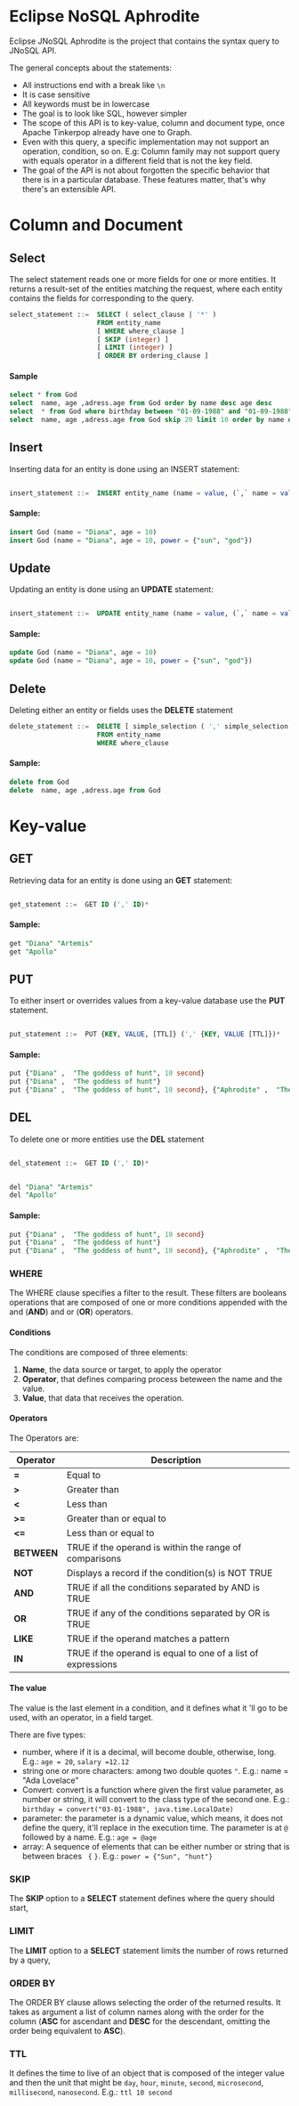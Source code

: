 # Eclipse NoSQL Aphrodite

Eclipse JNoSQL Aphrodite is the project that contains the syntax query to JNoSQL API.

The general concepts about the statements:

* All instructions end with a break like `\n`
* It is case sensitive
* All keywords must be in lowercase
* The goal is to look like SQL, however simpler
* The scope of this API is to key-value, column and document type, once Apache Tinkerpop already have one to Graph.
* Even with this query, a specific implementation may not support an operation, condition, so on. E.g: Column family may not support query with equals operator in a different field that is not the key field.
* The goal of the API is not about forgotten the specific behavior that there is in a particular database. These features matter, that's why there's an extensible API.

# Column and Document 

## Select

The select statement reads one or more fields for one or more entities. It returns a result-set of the entities matching the request, where each entity contains the fields for corresponding to the query.

```sql
select_statement ::=  SELECT ( select_clause | '*' )
                      FROM entity_name
                      [ WHERE where_clause ]
                      [ SKIP (integer) ]
                      [ LIMIT (integer) ]
                      [ ORDER BY ordering_clause ]
```

#### Sample

```sql
select * from God
select  name, age ,adress.age from God order by name desc age desc
select  * from God where birthday between "01-09-1988" and "01-09-1988" and salary = 12
select  name, age ,adress.age from God skip 20 limit 10 order by name desc age desc
```

## Insert

Inserting data for an entity is done using an INSERT statement:

```sql

insert_statement ::=  INSERT entity_name (name = value, (`,` name = value) *) TTL
```

#### Sample:


```sql
insert God (name = "Diana", age = 10)
insert God (name = "Diana", age = 10, power = {"sun", "god"})
```

## Update

Updating an entity is done using an **UPDATE** statement:


```sql

insert_statement ::=  UPDATE entity_name (name = value, (`,` name = value) *)
```

#### Sample:


```sql
update God (name = "Diana", age = 10)
update God (name = "Diana", age = 10, power = {"sun", "god"})
```

## Delete

Deleting either an entity or fields uses the **DELETE** statement

```sql
delete_statement ::=  DELETE [ simple_selection ( ',' simple_selection ) ]
                      FROM entity_name
                      WHERE where_clause
```

#### Sample:


```sql
delete from God
delete  name, age ,adress.age from God
```

# Key-value 

## GET

Retrieving data for an entity is done using an **GET** statement:

```sql

get_statement ::=  GET ID (',' ID)*
```


#### Sample:


```sql
get "Diana" "Artemis"
get "Apollo"
```

## PUT

To either insert or overrides values from a key-value database use the **PUT** statement.
```sql

put_statement ::=  PUT {KEY, VALUE, [TTL]} (',' {KEY, VALUE [TTL]})*
```


#### Sample:


```sql
put {"Diana" ,  "The goddess of hunt", 10 second}
put {"Diana" ,  "The goddess of hunt"}
put {"Diana" ,  "The goddess of hunt", 10 second}, {"Aphrodite" ,  "The goddess of love"}

```

## DEL

To delete one or more entities use the **DEL** statement

```sql

del_statement ::=  GET ID (',' ID)*
```

```sql

del "Diana" "Artemis"
del "Apollo"
```


#### Sample:


```sql
put {"Diana" ,  "The goddess of hunt", 10 second}
put {"Diana" ,  "The goddess of hunt"}
put {"Diana" ,  "The goddess of hunt", 10 second}, {"Aphrodite" ,  "The goddess of love"}

```

### WHERE

The WHERE clause specifies a filter to the result. These filters are booleans operations that are composed of one or more conditions appended with the and (**AND**) and or (**OR**) operators.


#### Conditions

The conditions are composed of three elements:

 1. **Name**, the data source or target, to apply the operator
 1. **Operator**, that defines comparing process beteween the name and the value.
 1. **Value**, that data that receives the operation.

#### Operators

The Operators are:


| Operator | Description |
| ------------- | ------------- |
| **=**         | Equal to |
| **>**         | Greater than|
| **<**         | Less than |
| **>=**        | Greater than or equal to |
| **<=**        | Less than or equal to |
| **BETWEEN**   | TRUE if the operand is within the range of comparisons |
| **NOT**       | Displays a record if the condition(s) is NOT TRUE	|
| **AND**       | TRUE if all the conditions separated by AND is TRUE|
| **OR**        | TRUE if any of the conditions separated by OR is TRUE|
| **LIKE**      |TRUE if the operand matches a pattern	|
| **IN**        |TRUE if the operand is equal to one of a list of expressions	|

#### The value

The value is the last element in a condition, and it defines what it 'll go to be used, with an operator, in a field target.


There are five types:

* number, where if it is a decimal, will become double, otherwise, long. E.g.: `age = 20`, `salary =12.12`
* string one or more characters:  among two double quotes `"`. E.g.: name = "Ada Lovelace"
* Convert: convert is a function where given the first value parameter, as number or string, it will convert to the class type of the second one. E.g.: `birthday = convert("03-01-1988", java.time.LocalDate)`
* parameter: the parameter is a dynamic value, which means, it does not define the query, it'll replace in the execution time. The parameter is at `@` followed by a name. E.g.: `age = @age`
* array: A sequence of elements that can be either number or string that is between braces ` {` `}`. E.g.: `power = {"Sun", "hunt"}`

### SKIP

The **SKIP** option to a **SELECT** statement defines where the query should start,

### LIMIT

The **LIMIT** option to a **SELECT** statement limits the number of rows returned by a query, 

### ORDER BY

The ORDER BY clause allows selecting the order of the returned results. It takes as argument a list of column names along with the order for the column (**ASC** for ascendant and **DESC** for the descendant, omitting the order being equivalent to **ASC**). 

### TTL

It defines the time to live of an object that is composed of the integer value and then the unit that might be `day`, `hour`, `minute`, `second`, `microsecond`, `millisecond`, `nanosecond`. E.g.: `ttl 10 second`
